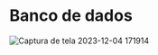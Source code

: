 # Banco de dados 
![Captura de tela 2023-12-04 171914](https://github.com/sejaumbu/bancoDeDados/assets/119820823/2844dd97-268f-4b70-901a-c02fc117e556)
